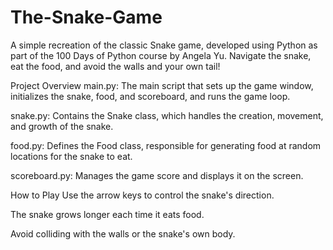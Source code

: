 # The-Snake-Game

A simple recreation of the classic Snake game, developed using Python as part of the 100 Days of Python course by Angela Yu. Navigate the snake, eat the food, and avoid the walls and your own tail!

Project Overview
main.py: The main script that sets up the game window, initializes the snake, food, and scoreboard, and runs the game loop.

snake.py: Contains the Snake class, which handles the creation, movement, and growth of the snake.

food.py: Defines the Food class, responsible for generating food at random locations for the snake to eat.

scoreboard.py: Manages the game score and displays it on the screen.

How to Play
Use the arrow keys to control the snake's direction.

The snake grows longer each time it eats food.

Avoid colliding with the walls or the snake's own body.
